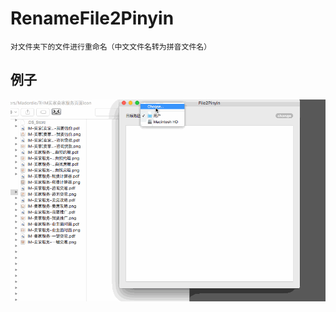 # RenameFile2Pinyin
    对文件夹下的文件进行重命名（中文文件名转为拼音文件名）
## 例子
![image](https://github.com/madordie/RenameFile2Pinyin/blob/master/image/Untitled.gif)
